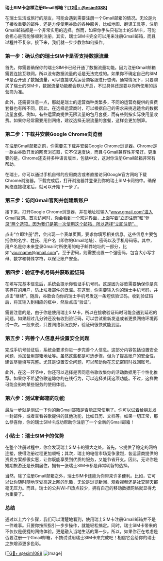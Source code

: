 **瑞士SIM卡怎样注册Gmail邮箱？[[TG💪+ @esim1088](https://t.me/s/esim1088)]**

在瑞士生活或旅行的朋友，可能会遇到需要注册一个Gmail邮箱的情况。无论是为了接收重要的邮件，还是方便使用谷歌的各种服务，比如地图、翻译工具等，注册Gmail邮箱都是一个非常实用的选择。然而，如果你手头只有瑞士的SIM卡，可能会担心是否能够顺利注册。其实，瑞士SIM卡完全可以用来注册Gmail邮箱，而且过程并不复杂。接下来，我们就一步步教你如何操作。

### 第一步：确认你的瑞士SIM卡是否支持数据流量

首先，你需要确保你的瑞士SIM卡已经开通了数据流量功能。因为注册Gmail邮箱需要连接互联网，所以没有数据流量的话是无法完成的。如果你不确定自己的SIM卡是否开通了数据流量，可以直接联系运营商客服进行咨询。通常情况下，只要购买了瑞士的SIM卡，数据流量功能都会默认开启，不过具体还是要以你所使用的运营商为准。

此外，还需要注意一点，那就是瑞士的运营商种类繁多，不同的运营商提供的资费套餐也有所不同。因此，在选择运营商时，可以根据自己的需求来挑选适合的数据流量套餐。例如，有些运营商提供无限流量的包月套餐，而有些则按实际使用量收费。如果你经常需要用到网络，建议选择无限流量的套餐，这样会更加划算。

### 第二步：下载并安装Google Chrome浏览器

在注册Gmail邮箱之前，你需要先下载并安装Google Chrome浏览器。Chrome是一款由谷歌开发的网页浏览器，它不仅速度快，而且与Gmail兼容性非常好。更重要的是，Chrome还支持多种语言版本，包括中文，这对你注册Gmail邮箱非常有帮助。

在瑞士，你可以通过手机自带的应用商店或者直接访问Google官方网站下载Chrome浏览器。下载完成后，打开浏览器并登录到你的瑞士SIM卡网络中。确保网络连接稳定后，就可以开始下一步了。

### 第三步：访问Gmail官网并创建新账户

接下来，打开Google Chrome浏览器，并在地址栏输入“www.gmail.com”进入Gmail官网。首次访问时，你会看到一个欢迎界面，上面写着“立即注册”和“登录”两个选项。因为我们是第一次使用这个邮箱，所以选择“立即注册”。

点击“立即注册”后，会出现一个表单页面，要求你填写相关信息。这些信息主要包括你的名字、姓氏、用户名（即你的Gmail地址）、密码以及手机号码等。其中，用户名是你未来登录Gmail时所使用的电子邮件地址的一部分，比如“yourname@gmail.com”。至于密码，则需要设置一个强密码，包含大小写字母、数字和特殊字符，以保证账户安全。

### 第四步：验证手机号码并获取验证码

在填写完基本信息后，系统会提示你验证手机号码。这是因为谷歌需要确保你是真实存在的用户，防止垃圾邮件的泛滥。在这里，你需要输入你的瑞士手机号码，并点击“继续”。随后，谷歌会向你的瑞士手机号发送一条短信验证码。收到验证码后，将其输入到相应的框中，然后点击“验证”。

需要注意的是，由于你是使用瑞士SIM卡，所以在接收验证码时可能会遇到延迟的问题。如果超过几分钟还没有收到验证码，可以尝试重新发送或者更换网络环境再试一次。一般来说，只要网络状况良好，验证码很快就能到达。

### 第五步：完善个人信息并设置安全问题

完成手机号验证后，系统会要求你进一步完善个人信息。这部分内容包括设置安全问题、添加备用邮箱地址等。虽然这些都是可选步骤，但为了提高账户的安全性，建议尽量填写完整。尤其是设置安全问题，可以帮助你在忘记密码时找回账号。

此外，在这一环节中，你还可以选择是否同意谷歌收集你的活动数据用于个性化推荐。如果你不希望谷歌追踪你的在线行为，可以选择关闭这项功能。不过，这样做可能会影响某些服务的使用体验。

### 第六步：测试新邮箱的功能

最后一步就是测试一下你的新Gmail邮箱是否能正常使用了。你可以试着给朋友发一封邮件，或者查看谷歌提供的其他功能，比如日历、文档等。如果一切正常，那么恭喜你，你的瑞士SIM卡成功帮助你注册了一个全新的Gmail邮箱！

### 小贴士：瑞士SIM卡的优势

在整个注册过程中，你会发现瑞士SIM卡的强大之处。首先，它提供了稳定的网络连接，使得注册过程更加顺畅；其次，瑞士的电信市场竞争激烈，各运营商提供的资费方案都很实惠，让你既能享受到优质的服务，又能节省开支。因此，无论你是短期旅游还是长期居住，拥有一张瑞士SIM卡都是非常明智的选择。

当然，除了注册Gmail邮箱之外，瑞士SIM卡还能为你带来许多便利。比如，它可以让你随时随地享受高速上网的乐趣，无论是浏览新闻、观看视频还是社交聊天都毫无压力。而且，瑞士的公共Wi-Fi热点较少，拥有自己的移动数据网络就显得尤为重要了。

### 总结

通过以上六个步骤，我们可以清楚地看到，使用瑞士SIM卡注册Gmail邮箱并不是一件难事。只要你按照指引一步步操作，就能轻松搞定。同时，瑞士SIM卡带来的不仅仅是便捷的网络体验，更是融入当地生活的第一步。所以，如果你正在考虑是否要注册一个Gmail邮箱，不妨试试用瑞士SIM卡来完成吧！相信它会给你的瑞士之旅增添更多色彩。

[[TG💪+ @esim1088](https://t.me/s/esim1088) ![Image](https://i.postimg.cc/4NQfJmqS/Snipaste-2025-05-13-00-14-12.png)]